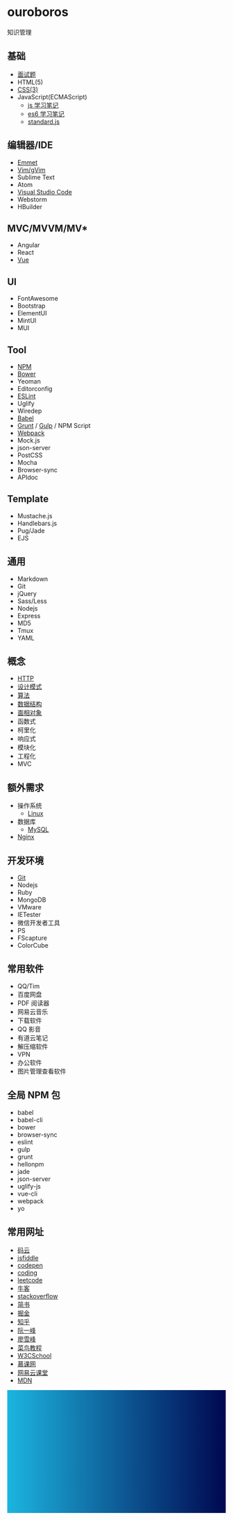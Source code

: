 # ouroboros

知识管理

## 基础

- [面试题](/src/audition.md)
- HTML(5)
- [CSS(3)](/src/css/index.md)
- JavaScript(ECMAScript)
  - [js 学习笔记](/src/js/es5/index.md)
  - [es6 学习笔记](/src/js/es6/index.md)
  - [standard.js](/src/js/standard.md)

## 编辑器/IDE

- [Emmet](/src/editor/emmet.md)
- [Vim/gVim](/src/editor/vim.md)
- Sublime Text
- Atom
- [Visual Studio Code](/src/editor/vscode.md)
- Webstorm
- HBuilder

## MVC/MVVM/MV\*

- Angular
- React
- [Vue](/src/vue/index.md)

## UI

- FontAwesome
- Bootstrap
- ElementUI
- MintUI
- MUI

## Tool

- [NPM](https://www.npmjs.com/)
- [Bower](/src/tools/bower.md)
- Yeoman
- Editorconfig
- [ESLint](/src/tools/eslint.md)
- Uglify
- Wiredep
- [Babel](/src/tools/babel.md)
- [Grunt](/src/tools/grunt.md) / [Gulp](/src/tools/gulp.md) / NPM Script
- [Webpack](/src/tools/webpack.md)
- Mock.js
- json-server
- PostCSS
- Mocha
- Browser-sync
- APIdoc

## Template

- Mustache.js
- Handlebars.js
- Pug/Jade
- EJS

## 通用

- Markdown
- Git
- jQuery
- Sass/Less
- Nodejs
- Express
- MD5
- Tmux
- YAML

## 概念

- [HTTP](/src/http/index.md)
- [设计模式](/src/pattern/index.md)
- [算法](/src/algorithm/index.md)
- [数据结构](/src/structure/index.md)
- [面相对象](/src/oo/index.md)
- 函数式
- 柯里化
- 响应式
- 模块化
- 工程化
- MVC

## 额外需求

- 操作系统
  - [Linux](/src/linux/linux.md)
- 数据库
  - [MySQL](/src/mysql/index.md)
- [Nginx](src/nginx/index.md)

## 开发环境

- [Git](src/git/index.md)
- Nodejs
- Ruby
- MongoDB
- VMware
- IETester
- 微信开发者工具
- PS
- FScapture
- ColorCube

## 常用软件

- QQ/Tim
- 百度网盘
- PDF 阅读器
- 网易云音乐
- 下载软件
- QQ 影音
- 有道云笔记
- 解压缩软件
- VPN
- 办公软件
- 图片管理查看软件

## 全局 NPM 包

- babel
- babel-cli
- bower
- browser-sync
- eslint
- gulp
- grunt
- hellonpm
- jade
- json-server
- uglify-js
- vue-cli
- webpack
- yo

## 常用网址

- [码云](https://gitee.com/)
- [jsfiddle](https://jsfiddle.net/user/dashboard/fiddles/)
- [codepen](https://codepen.io/)
- [coding](https://coding.net/)
- [leetcode](https://leetcode-cn.com/)
- [牛客](https://www.nowcoder.com/)
- [stackoverflow](https://stackoverflow.com/)
- [简书](https://www.jianshu.com/)
- [掘金](https://juejin.im/)
- [知乎](https://www.zhihu.com/)
- [阮一峰](http://www.ruanyifeng.com/blog/)
- [廖雪峰](https://liaoxuefeng.com/)
- [菜鸟教程](http://www.runoob.com/)
- [W3CSchool](http://www.w3school.com.cn/)
- [慕课网](https://www.imooc.com/)
- [网易云课堂](https://study.163.com/)
- [MDN](https://developer.mozilla.org/zh-CN/)

![cool-background](./assets/images/cool-background.png)
